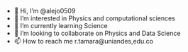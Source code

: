 - 👋 Hi, I’m @alejo0509
- 👀 I’m interested in Physics and computational sciences
- 🌱 I’m currently learning Science
- 💞️ I’m looking to collaborate on Physics and Data Science
- 📫 How to reach me r.tamara@uniandes,edu.co



